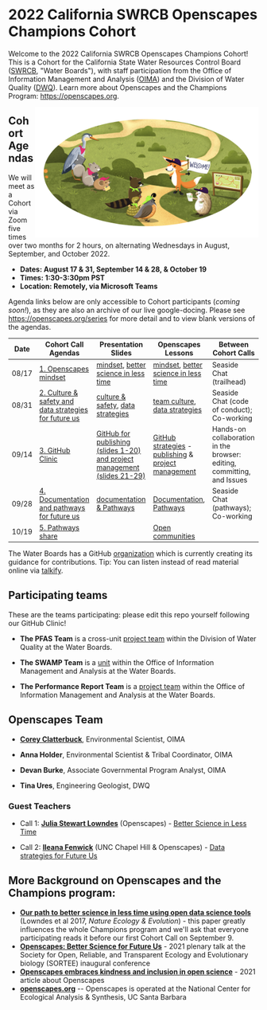 # 2022 California SWRCB Openscapes Champions Cohort

Welcome to the 2022 California SWRCB Openscapes Champions Cohort! This is a Cohort for the California State Water Resources Control Board ([SWRCB](https://www.waterboards.ca.gov/), "Water Boards"), with staff participation from the Office of Information Management and Analysis ([OIMA](https://www.waterboards.ca.gov/resources/oima/)) and the Division of Water Quality ([DWQ](https://www.waterboards.ca.gov/water_issues/programs/water_quality/)). Learn more about Openscapes and the Champions Program: <https://openscapes.org>.

<img src="horst-champions-trailhead.png" align="right" width="450"/>

## Cohort Agendas

We will meet as a Cohort via Zoom five times over two months for 2 hours, on alternating Wednesdays in August, September, and October 2022.

-   **Dates: August 17 & 31, September 14 & 28, & October 19**
-   **Times: 1:30-3:30pm PST**
-   **Location: Remotely, via Microsoft Teams**

Agenda links below are only accessible to Cohort participants (*coming soon!*), as they are also an archive of our live google-docing. Please see <https://openscapes.org/series> for more detail and to view blank versions of the agendas.

| Date  | Cohort Call Agendas                                                                                                                                       | Presentation Slides                                                                                                                                                                                                                                  | Openscapes Lessons	                                                                                                                                                                                                                                                       | Between Cohort Calls                                                   |
|--------|--------------|-----------------|------------|--------------------------|
| 08/17 | [1. Openscapes mindset](https://docs.google.com/document/d/14OBdZJYBRoFWCsTFCdtU77U52xpPdLodyvic5RpkyEM/edit?usp=sharing)                                 | [mindset](https://docs.google.com/presentation/d/1MIDc-_OBFV7cCzTCV3x3n9i2r4SoenfNR_8KclpVMOY/edit?usp=sharing), [better science in less time](https://docs.google.com/presentation/d/1aBXGCsQSYlE2A94yP887woUsaqsv7xPdpG8jennaxqg/edit?usp=sharing) | [mindset](https://openscapes.github.io/series/core-lessons/mindset.html), [better science in less time](https://openscapes.github.io/series/core-lessons/better-science.html)                                                                                            | Seaside Chat (trailhead)                                               |
| 08/31 | [2. Culture & safety and data strategies for future us](https://docs.google.com/document/d/1dAeB8ksDFfB495Rgp9HiGQV2cWO6FwieJ6z0ZDJ2uAU/edit?usp=sharing) | [culture & safety](https://docs.google.com/presentation/d/1C3OzBPtk7bmgTvWYx4eTvaHrkLRTSLEuJUIYMRvabG8/edit?usp=sharing), [data strategies](https://docs.google.com/presentation/d/1c4Ld4Kt4tWw2usjNXgUNlDjwQSfdjCJ_SfvmIS7b6c0/edit?usp=sharing)    | [team culture](https://openscapes.github.io/series/core-lessons/team-culture.html), [data strategies](https://openscapes.github.io/series/core-lessons/data-strategies.html)                                                                                             | Seaside Chat (code of conduct); Co-working                             |
| 09/14 | [3. GitHub Clinic](https://docs.google.com/document/d/1G9ZAhVfp4WFNnJuaslvbWqAOBUGwYqebo6AdEqH34_E/edit?usp=sharing)                                      | [GitHub for publishing (slides 1-20) and project management (slides 21-29)](https://docs.google.com/presentation/d/1HCfjL1cZGB6761U9BM22Die3uJQpGRyDl7wzeGWKO8U/edit?usp=sharing)                                                                    | [GitHub strategies](https://openscapes.github.io/series/core-lessons/github/) - [publishing](https://openscapes.github.io/series/core-lessons/github/github-pub.html) & [project management](https://openscapes.github.io/series/core-lessons/github/github-issues.html) | Hands-on collaboration in the browser: editing, committing, and Issues |
| 09/28 | [4. Documentation and pathways for future us](https://docs.google.com/document/d/1Yit4PfJWX-MUNvP5mpuvfeiobLXpMPATmLdPE0q0UEY/edit?usp=sharing)           | [documentation & Pathways](https://docs.google.com/presentation/d/1vuZVu7YXyKAgCAM65hjdalvUyimIqnL94BDDsoM-uxI/edit?usp=sharing)                                                                                                                     | [Documentation](https://openscapes.github.io/series/additional-lessons/documentation.html), [Pathways](https://openscapes.github.io/series/core-lessons/pathways.html)                                                                                                   | Seaside Chat (pathways); Co-working                                    |
| 10/19 | [5. Pathways share](https://docs.google.com/document/d/1l2Jy04bpi6N9SWsf6zPSGRYnPGmgRjxVDLzzLe2piZ4/edit?usp=sharing)                                     |                                                                                                                                                                                                                                                      | [Open communities](https://openscapes.github.io/series/core-lessons/communities.html)                                                                                                                                                                                    |                                                                        |

The Water Boards has a GitHub [organization](https://github.com/CAWaterBoardDataCenter) which is currently creating its guidance for contributions. Tip: You can listen instead of read material online via [talkify](https://talkify.net/web-reader-read-any-website-aloud).

## Participating teams

These are the teams participating: please edit this repo yourself following our GitHub Clinic!

-   **The PFAS Team** is a cross-unit [project team](https://www.waterboards.ca.gov/pfas/) within the Division of Water Quality at the Water Boards.

-   **The SWAMP Team** is a [unit](https://www.waterboards.ca.gov/water_issues/programs/swamp/) within the Office of Information Management and Analysis at the Water Boards.

-   **The Performance Report Team** is a [project team](https://www.waterboards.ca.gov/about_us/performance_report_2021/index.html) within the Office of Information Management and Analysis at the Water Boards.

## Openscapes Team

-   [**Corey Clatterbuck**](https://www.coreyclatterbuck.com/), Environmental Scientist, OIMA

-   **Anna Holder**, Environmental Scientist & Tribal Coordinator, OIMA

-   **Devan Burke**, Associate Governmental Program Analyst, OIMA

-   **Tina Ures**, Engineering Geologist, DWQ

### Guest Teachers

-   Call 1: [**Julia Stewart Lowndes**](https://openscapes.org/team.html) (Openscapes) - [Better Science in Less Time](https://docs.google.com/presentation/d/1aBXGCsQSYlE2A94yP887woUsaqsv7xPdpG8jennaxqg/edit?usp=sharing)

-   Call 2: [**Ileana Fenwick**](https://openscapes.org/team) (UNC Chapel Hill & Openscapes) - [Data strategies for Future Us](https://docs.google.com/presentation/d/1c4Ld4Kt4tWw2usjNXgUNlDjwQSfdjCJ_SfvmIS7b6c0/edit?usp=sharing)

## More Background on Openscapes and the Champions program:

-   [**Our path to better science in less time using open data science tools**](https://www.nature.com/articles/s41559-017-0160) (Lowndes et al 2017, *Nature Ecology & Evolution*) - this paper greatly influences the whole Champions program and we'll ask that everyone participating reads it before our first Cohort Call on September 9.
-   [**Openscapes: Better Science for Future Us**](https://docs.google.com/presentation/d/1HGw4P095-lblHiGQHXYidHiVysjrPxuojxTxKtE13vk/edit#slide=id.ge2b7c2f974_0_2017) - 2021 plenary talk at the Society for Open, Reliable, and Transparent Ecology and Evolutionary biology (SORTEE) inaugural conference
-   [**Openscapes embraces kindness and inclusion in open science**](https://sparcopen.org/impact-story/openscapes-embraces-kindness-and-inclusion-of-open-science/) - 2021 article about Openscapes
-   [**openscapes.org**](https://openscapes.org/) -- Openscapes is operated at the National Center for Ecological Analysis & Synthesis, UC Santa Barbara
